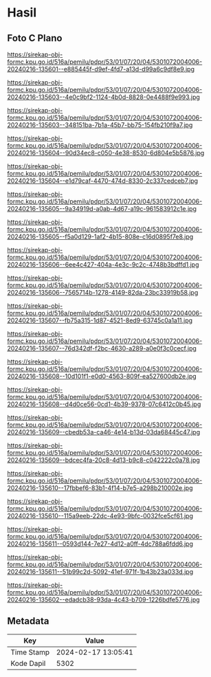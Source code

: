 # Hasil

## Foto C Plano

https://sirekap-obj-formc.kpu.go.id/516a/pemilu/pdpr/53/01/07/20/04/5301072004006-20240216-135601--e885445f-d9ef-4fd7-a13d-d99a6c9df8e9.jpg

https://sirekap-obj-formc.kpu.go.id/516a/pemilu/pdpr/53/01/07/20/04/5301072004006-20240216-135603--4e0c9bf2-1124-4b0d-8828-0e4488f9e993.jpg

https://sirekap-obj-formc.kpu.go.id/516a/pemilu/pdpr/53/01/07/20/04/5301072004006-20240216-135603--348151ba-7b1a-45b7-bb75-154fb210f9a7.jpg

https://sirekap-obj-formc.kpu.go.id/516a/pemilu/pdpr/53/01/07/20/04/5301072004006-20240216-135604--90d34ec8-c050-4e38-8530-6d804e5b5876.jpg

https://sirekap-obj-formc.kpu.go.id/516a/pemilu/pdpr/53/01/07/20/04/5301072004006-20240216-135604--e1d79caf-4470-474d-8330-2c337cedceb7.jpg

https://sirekap-obj-formc.kpu.go.id/516a/pemilu/pdpr/53/01/07/20/04/5301072004006-20240216-135605--9a34919d-a0ab-4d67-a19c-961583912c1e.jpg

https://sirekap-obj-formc.kpu.go.id/516a/pemilu/pdpr/53/01/07/20/04/5301072004006-20240216-135605--f5a0d129-1af2-4b15-808e-c16d0895f7e8.jpg

https://sirekap-obj-formc.kpu.go.id/516a/pemilu/pdpr/53/01/07/20/04/5301072004006-20240216-135606--6ee4c427-404a-4e3c-9c2c-4748b3bdffd1.jpg

https://sirekap-obj-formc.kpu.go.id/516a/pemilu/pdpr/53/01/07/20/04/5301072004006-20240216-135606--7565714b-1278-4149-82da-23bc33919b58.jpg

https://sirekap-obj-formc.kpu.go.id/516a/pemilu/pdpr/53/01/07/20/04/5301072004006-20240216-135607--fb75a315-1d87-4521-8ed9-63745c0a1a11.jpg

https://sirekap-obj-formc.kpu.go.id/516a/pemilu/pdpr/53/01/07/20/04/5301072004006-20240216-135607--76d342df-f2bc-4630-a289-a0e0f3c0cecf.jpg

https://sirekap-obj-formc.kpu.go.id/516a/pemilu/pdpr/53/01/07/20/04/5301072004006-20240216-135608--10d101f1-e0d0-4563-809f-ea527600db2e.jpg

https://sirekap-obj-formc.kpu.go.id/516a/pemilu/pdpr/53/01/07/20/04/5301072004006-20240216-135608--d4d0ce56-0cd1-4b39-9378-07c6412c0b45.jpg

https://sirekap-obj-formc.kpu.go.id/516a/pemilu/pdpr/53/01/07/20/04/5301072004006-20240216-135609--cbedb53a-ca46-4e14-b13d-03da68445c47.jpg

https://sirekap-obj-formc.kpu.go.id/516a/pemilu/pdpr/53/01/07/20/04/5301072004006-20240216-135609--bdcec4fa-20c8-4d13-b9c8-c042222c0a78.jpg

https://sirekap-obj-formc.kpu.go.id/516a/pemilu/pdpr/53/01/07/20/04/5301072004006-20240216-135610--17fbbef6-83b1-4f14-b7e5-a298b210002e.jpg

https://sirekap-obj-formc.kpu.go.id/516a/pemilu/pdpr/53/01/07/20/04/5301072004006-20240216-135610--115a9eeb-22dc-4e93-9bfc-0032fce5cf61.jpg

https://sirekap-obj-formc.kpu.go.id/516a/pemilu/pdpr/53/01/07/20/04/5301072004006-20240216-135611--0593d144-7e27-4d12-a0ff-4dc788a6fdd6.jpg

https://sirekap-obj-formc.kpu.go.id/516a/pemilu/pdpr/53/01/07/20/04/5301072004006-20240216-135611--51b99c2d-5092-41ef-971f-1b43b23a033d.jpg

https://sirekap-obj-formc.kpu.go.id/516a/pemilu/pdpr/53/01/07/20/04/5301072004006-20240216-135602--edadcb38-93da-4c43-b709-1226bdfe5776.jpg


## Metadata

| Key        | Value               |
| ---------- | ------------------- |
| Time Stamp | 2024-02-17 13:05:41 |
| Kode Dapil | 5302                |



